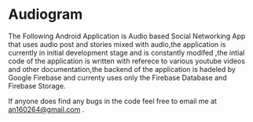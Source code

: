 # Audiogram
The Following Android Application is Audio based Social Networking App that uses audio post and stories mixed with audio,the application is 
currently in initial development stage and is constantly modifed ,the intial code of the application is written with referece to various 
youtube videos and other documentation,the backend of the application is hadeled by Google Firebase and currenty uses only the Firebase 
Database and Firebase Storage.

If anyone does find any bugs in the code feel free to email me at an160264@gmail.com .


